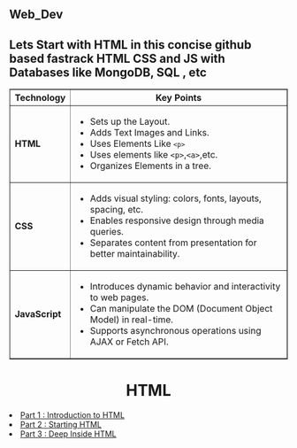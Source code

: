 ## Web_Dev

<h2>Lets Start with HTML in this concise github based fastrack HTML CSS and JS with Databases like MongoDB, SQL , etc</h2>
<table border="1" align="center">
  <tr>
    <th>Technology</th>
    <th>Key Points</th>
  </tr>
  <tr>
    <td><strong>HTML</strong></td>
    <td>
      <ul>
        <li>Sets up the Layout.</li>
        <li>Adds Text Images and Links.</li>
        <li>Uses Elements Like <code><code>&lt;p&gt;</code></code></li>
        <li>Uses elements like <code>&lt;p&gt;</code>,<code>&lt;a&gt;</code>,etc.</li>
        <li>Organizes Elements in a tree.</li>
      </ul>
    </td>
  </tr>
  <tr>
    <td><strong>CSS</strong></td>
    <td>
      <ul>
        <li>Adds visual styling: colors, fonts, layouts, spacing, etc.</li>
        <li>Enables responsive design through media queries.</li>
        <li>Separates content from presentation for better maintainability.</li>
      </ul>
    </td>
  </tr>
  <tr>
    <td><strong>JavaScript</strong></td>
    <td>
      <ul>
        <li>Introduces dynamic behavior and interactivity to web pages.</li>
        <li>Can manipulate the DOM (Document Object Model) in real-time.</li>
        <li>Supports asynchronous operations using AJAX or Fetch API.</li>
      </ul>
    </td>
  </tr>
</table>


<h1 align="center">HTML</h1>
  <li> <a href="https://github.com/Aditya948351/Web_Dev/blob/main/HTML.md">Part 1 : Introduction to HTML</a> </li>
  <li><a href="https://github.com/Aditya948351/Web_Dev/blob/main/HTML1.md">Part 2 : Starting HTML</a> </li>
  <li><a href="https://github.com/Aditya948351/Web_Dev/blob/main/HTML2.md">Part 3 : Deep Inside HTML</a> </li>

